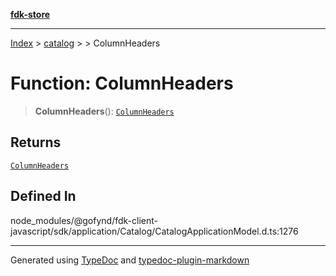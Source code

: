 [**fdk-store**](../../../README.md)
***

[Index](../../../API.md) > [catalog](../../README.md) > [<internal>](../README.md) > ColumnHeaders

# Function: ColumnHeaders

> **ColumnHeaders**(): [`ColumnHeaders`](../type-aliases/type-alias.ColumnHeaders.md)

## Returns

[`ColumnHeaders`](../type-aliases/type-alias.ColumnHeaders.md)

## Defined In

node\_modules/@gofynd/fdk-client-javascript/sdk/application/Catalog/CatalogApplicationModel.d.ts:1276

***
Generated using [TypeDoc](https://typedoc.org/) and [typedoc-plugin-markdown](https://www.npmjs.com/package/typedoc-plugin-markdown)
